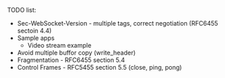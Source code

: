 TODO list:
* Sec-WebSocket-Version - multiple tags, correct negotiation (RFC6455 sectoin 4.4)
* Sample apps
  * Video stream example
* Avoid multiple buffor copy (write_header)
* Fragmentation - RFC6455 section 5.4
* Control Frames - RFC5455 section 5.5 (close, ping, pong)

